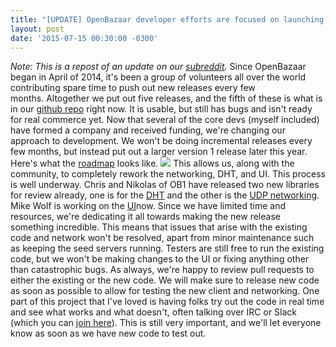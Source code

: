 ```yaml
---
title: "[UPDATE] OpenBazaar developer efforts are focused on launching new release, not supporting existing beta" 
layout: post
date: '2015-07-15 00:30:00 -0300'
---
```

        
_Note: This is a repost of an update on our [subreddit](https://www.reddit.com/r/OpenBazaar/comments/3cko74/update_openbazaar_developer_efforts_are_focused/)._ Since OpenBazaar began in April of 2014, it's been a group of volunteers all over the world contributing spare time to push out new releases every few months. Altogether we put out five releases, and the fifth of these is what is in our [github repo](https://github.com/OpenBazaar/OpenBazaar) right now. It is usable, but still has bugs and isn't ready for real commerce yet. Now that several of the core devs (myself included) have formed a company and received funding, we're changing our approach to development. We won't be doing incremental releases every few months, but instead put out a larger version 1 release later this year. Here's what the [roadmap](https://i.imgur.com/PTe8E3c.jpg) looks like. ![](https://i.imgur.com/PTe8E3c.jpg) This allows us, along with the community, to completely rework the networking, DHT, and UI. This process is well underway. Chris and Nikolas of OB1 have released two new libraries for review already, one is for the [DHT](https://github.com/OpenBazaar/Network) and the other is the [UDP networking](https://github.com/OpenBazaar/txrudp). Mike Wolf is working on the [UI](https://github.com/OpenBazaar/OpenBazaar-Design)now. Since we have limited time and resources, we're dedicating it all towards making the new release something incredible. This means that issues that arise with the existing code and network won't be resolved, apart from minor maintenance such as keeping the seed servers running. Testers are still free to run the existing code, but we won't be making changes to the UI or fixing anything other than catastrophic bugs. As always, we're happy to review pull requests to either the existing or the new code. We will make sure to release new code as soon as possible to allow for testing the new client and networking. One part of this project that I've loved is having folks try out the code in real time and see what works and what doesn't, often talking over IRC or Slack (which you can [join here](https://openbazaar-slackin-drwasho.herokuapp.com/)). This is still very important, and we'll let everyone know as soon as we have new code to test out.
